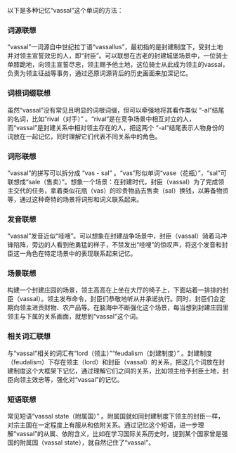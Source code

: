 以下是多种记忆“vassal”这个单词的方法：

### 词源联想
“vassal”一词源自中世纪拉丁语“vassallus”，最初指的是封建制度下，受封土地并对领主宣誓效忠的人，即“封臣”。可以联想在古老的封建城堡场景中，一位骑士单膝跪地，向领主宣誓尽忠，领主赐予他土地，这位骑士从此成为领主的vassal，负责为领主征战等事务，通过还原词源背后的历史画面来加深记忆。

### 词根词缀联想
虽然“vassal”没有常见且明显的词根词缀，但可以牵强地将其看作类似 “-al”结尾的名词，比如“rival（对手）” 。“rival”是在竞争场景中相互对立的人，而“vassal”是封建关系中相对领主存在的人，把这两个 “-al”结尾表示人物身份的词放在一起记忆，同时理解它们代表不同关系中的角色。

### 词形联想
“vassal”的拼写可以拆分成 “vas - sal” 。“vas”形似单词“vase（花瓶）”，“sal”可联想成“sale（售卖）”。想象一个场景：在封建时代，封臣（vassal）为了完成领主交代的任务，拿着类似花瓶（vas）的珍贵物品去售卖（sal）换钱，以筹备物资等，通过这种奇特的场景将词形和词义联系起来。

### 发音联想
“vassal”发音近似“哇嗖”。可以想象在封建战争场景中，封臣（vassal）骑着马冲锋陷阵，旁边的人看到他勇猛的样子，不禁发出“哇嗖”的惊叹声，将这个发音和封臣这一角色在特定场景中的表现联系起来记忆。

### 场景联想
构建一个封建庄园的场景，领主高高在上坐在大厅的椅子上，下面站着一排排的封臣（vassal）。领主发布命令，封臣们恭敬地听从并承诺执行。同时，封臣们会定期向领主进贡财物、农产品等。在脑海中不断强化这个场景，每当想到封建庄园里领主与下属的关系画面，就想到“vassal”这个词。

### 相关词汇联想
与“vassal”相关的词汇有“lord（领主）”“feudalism（封建制度）” 。封建制度（feudalism）下存在领主（lord）和封臣（vassal）的关系，把这几个词放在封建制度这个大框架下记忆，通过理解它们之间的关系，比如领主给予封臣土地，封臣向领主效忠等，强化对“vassal”的记忆。

### 短语联想
常见短语“vassal state（附属国）” 。附属国就如同封建制度下领主的封臣一样，对宗主国在一定程度上有服从和依附关系。通过记忆这个短语，进一步理解“vassal”的从属、依附含义，比如在学习国际关系历史时，提到某个国家曾是强国的附属国（vassal state），就自然记住了“vassal”。 
